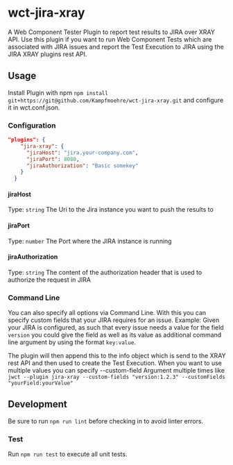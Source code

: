 # wct-jira-xray
A Web Component Tester Plugin to report test results to JIRA over XRAY API.
Use this plugin if you want to run Web Component Tests which are associated with JIRA issues and report the Test Execution to JIRA using the JIRA XRAY plugins rest API.

## Usage
Install Plugin with npm ```npm install git+https://git@github.com/Kampfmoehre/wct-jira-xray.git``` and configure it in wct.conf.json.


### Configuration
```json
"plugins": {
    "jira-xray": {
      "jiraHost": "jira.your-company.com",
      "jiraPort": 8080,
      "jiraAuthorization": "Basic somekey"
    }
  }
```

#### jiraHost
Type: `string`
The Uri to the Jira instance you want to push the results to

#### jiraPort
Type: `number`
The Port where the JIRA instance is running

#### jiraAuthorization
Type: `string`
The content of the authorization header that is used to authorize the request in JIRA

### Command Line
You can also specify all options via Command Line. With this you can specify custom fields that your JIRA requires for an issue. Example:
Given your JIRA is configured, as such that every issue needs a value for the field `version` you could give the field as well as its value as additional command line argument by using the format `key:value`.

The plugin will then append this to the info object which is send to the XRAY rest API and then used to create the Test Execution.
When you want to use multiple values you can specify --custom-field Argument multiple times like
```jwct --plugin jira-xray --custom-fields "version:1.2.3" --customFields "yourField:yourValue"```

## Development
Be sure to run ```npm run lint``` before checking in to avoid linter errors.

### Test
Run ```npm run test``` to execute all unit tests.
